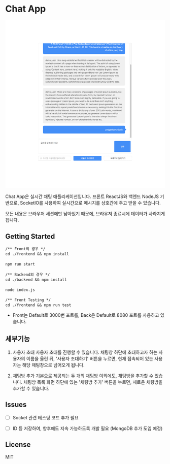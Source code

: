 # Chat App

![Screenshot](./chatscreen.png)

Chat App은 실시간 채팅 애플리케이션입니다.
프론트 ReactJS와 백엔드 NodeJS 기반으로, SocketIO를 사용하여 실시간으로 메시지를 상호간에 주고 받을 수 있습니다.

모든 내용은 브라우저 세션에만 남아있기 때문에, 브라우저 종료시에 데이터가 사라지게 됩니다.

## Getting Started
```
/** Front의 경우 */
cd ./frontend && npm install

npm run start

/** Backend의 경우 */
cd ./backend && npm install

node index.js

/** Front Testing */
cd ./frontend && npm run test
```
* Front는 Default로 3000번 포트를, Back은 Default로 8080 포트를 사용하고 있습니다.

## 세부기능
1. 사용자 초대
사용자 초대를 진행할 수 있습니다. 채팅창 하단에 초대하고자 하는 사용자의 이름을 올린 뒤, '사용자 초대하기' 버튼을 누르면, 현재 접속되어 있는 사용자는 해당 채팅창으로 넘어오게 됩니다.

2. 채팅방 추가
기본으로 제공되는 두 개의 채팅방 이외에도, 채팅방을 추가할 수 있습니다. 채팅방 목록 화면 하단에 있는 '채팅방 추가' 버튼을 누르면, 새로운 채팅방을 추가할 수 있습니다.



## Issues
* [ ] Socket 관련 테스팅 코드 추가 필요
* [ ] ID 등 저장하여, 향후에도 지속 가능하도록 개발 필요 (MongoDB 추가 도입 예정)


License
----
MIT

